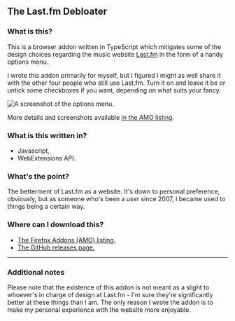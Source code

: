 ## The Last.fm Debloater

### What is this?

This is a browser addon written in TypeScript which mitigates some of the design choices regarding the music website [Last.fm](https://www.last.fm/) in the form of a handy options menu.

I wrote this addon primarily for myself, but I figured I might as well share it with the other four people who still use Last.fm. Turn it on and leave it be or untick some checkboxes if you want, depending on what suits your fancy.

![A screenshot of the options menu.](https://addons.mozilla.org/user-media/previews/full/282/282261.png)

More details and screenshots available [in the AMO listing](https://addons.mozilla.org/en-US/firefox/addon/the-last-fm-debloater/).

### What is this written in?

- Javascript,
- WebExtensions API.

### What's the point?

The betterment of Last.fm as a website. It's down to personal preference, obviously, but as someone who's been a user since 2007, I became used to things being a certain way.

### Where can I download this?

- [The Firefox Addons (AMO) listing.](https://addons.mozilla.org/en-US/firefox/addon/the-last-fm-debloater/)
- [The GitHub releases page.](https://github.com/54ac/lastfm-debloater/releases)

---

### Additional notes

Please note that the existence of this addon is not meant as a slight to whoever's in charge of design at Last.fm - I'm sure they're significantly better at these things than I am. The only reason I wrote the addon is to make my personal experience with the website more enjoyable.
